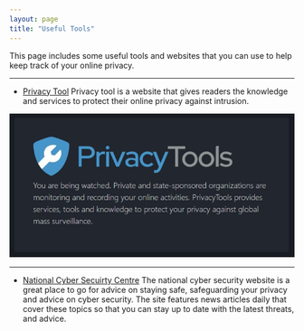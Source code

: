 ```yaml
---
layout: page
title: "Useful Tools"
---
```


This page includes some useful tools and websites that you can use to help keep track of your online privacy.


---
- [Privacy Tool](https://www.privacytools.io/)
Privacy tool is a website that gives readers the knowledge and services to protect their online privacy against intrusion.

![Privacy Tools](/assets/privacytools.JPG)


---
- [National Cyber Secuirty Centre](https://www.ncsc.gov.uk/)
The national cyber security website is a great place to go for advice on staying safe, safeguarding your privacy and advice on cyber security. The site features news articles daily that cover these topics so that you can stay up to date with the latest threats, and advice.
